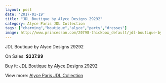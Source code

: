 ```yaml
---
layout: post
date: '2017-01-19'
title: "JDL Boutique by Alyce Designs 29292"
category: Alyce Paris JDL Collection
tags: ["charming","boutique","alyce","party","dresses"]
image: http://www.princessan.com/20798-thickbox_default/jdl-boutique-by-alyce-designs-29292.jpg
---
```

JDL Boutique by Alyce Designs 29292

On Sales: **$337.99**
<a href="https://www.princessan.com/en/alyce-paris-jdl-collection/9409-jdl-boutique-by-alyce-designs-29292.html"><amp-img layout="responsive" width="600" height="600" src="//www.princessan.com/20798-thickbox_default/jdl-boutique-by-alyce-designs-29292.jpg" alt="JDL Boutique by Alyce Designs 29292 0" /></a>

Buy it: [JDL Boutique by Alyce Designs 29292](https://www.princessan.com/en/alyce-paris-jdl-collection/9409-jdl-boutique-by-alyce-designs-29292.html "JDL Boutique by Alyce Designs 29292")

View more: [Alyce Paris JDL Collection](https://www.princessan.com/en/7-alyce-paris-jdl-collection "Alyce Paris JDL Collection")